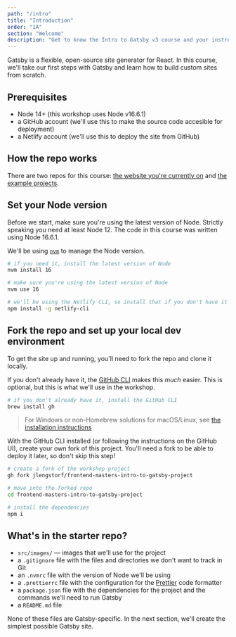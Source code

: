 ```yaml
---
path: "/intro"
title: "Introduction"
order: "1A"
section: "Welcome"
description: "Get to know the Intro to Gatsby v3 course and your instructor, Jason Lengstorf!"
---
```


Gatsby is a flexible, open-source site generator for React. In this course, we'll take our first steps with Gatsby and learn how to build custom sites from scratch.

## Prerequisites

- Node 14+ (this workshop uses Node v16.6.1)
- a GitHub account (we'll use this to make the source code accesible for deployment)
- a Netlify account (we'll use this to deploy the site from GitHub)

## How the repo works

There are two repos for this course: [the website you're currently on][site] and [the example projects][projects].

[projects]: https://github.com/jlengstorf/frontend-masters-intro-to-gatsby
[site]: https://github.com/jlengstorf/frontend-masters-intro-to-gatsby-project

## Set your Node version

Before we start, make sure you're using the latest version of Node. Strictly speaking you need at least Node 12. The code in this course was written using Node 16.6.1.

We'll be using [`nvm`](https://github.com/nvm-sh/nvm#installing-and-updating) to manage the Node version.

```bash
# if you need it, install the latest version of Node
nvm install 16

# make sure you're using the latest version of Node
nvm use 16

# we'll be using the Netlify CLI, so install that if you don't have it
npm install -g netlify-cli
```

## Fork the repo and set up your local dev environment

To get the site up and running, you'll need to fork the repo and clone it locally.

If you don't already have it, the [GitHub CLI](https://cli.github.com/) makes this _much_ easier. This is optional, but this is what we'll use in the workshop.

```bash
# if you don't already have it, install the GitHub CLI
brew install gh
```

> For Windows or non-Homebrew solutions for macOS/Linux, see [the installation instructions](https://github.com/cli/cli#installation)

With the GitHub CLI installed (or following the instructions on the GitHub UI), create your own fork of this project. You'll need a fork to be able to deploy it later, so don't skip this step!

```bash
# create a fork of the workshop project
gh fork jlengstorf/frontend-masters-intro-to-gatsby-project

# move into the forked repo
cd frontend-masters-intro-to-gatsby-project

# install the dependencies
npm i
```

## What's in the starter repo?

- `src/images/` — images that we'll use for the project
- a `.gitignore` file with the files and directories we don't want to track in Git
- an `.nvmrc` file with the version of Node we'll be using
- a `.prettierrc` file with the configuration for the [Prettier](https://prettier.io/) code formatter
- a `package.json` file with the dependencies for the project and the commands we'll need to run Gatsby
- a `README.md` file

None of these files are Gatsby-specific. In the next section, we'll create the simplest possible Gatsby site.
